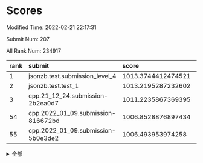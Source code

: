 # Scores

Modified Time: 2022-02-21 22:17:31

Submit Num: 207

All Rank Num: 234917

| rank |               submit               |       score        |       sigma        | pk_num |
| :--- | :--------------------------------- | :----------------- | :----------------- | :----- |
| 1    | jsonzb.test.submission_level_4     | 1013.3744412474521 | 0.8165149195869139 | 4545   |
| 2    | jsonzb.test.test_1                 | 1013.2195287232602 | 0.794551388144291  | 4536   |
| 3    | cpp.21_12_24.submission-2b2ea0d7   | 1011.2235867369395 | 0.7799452161915429 | 4546   |
| 54   | cpp.2022_01_09.submission-816672bd | 1006.8528876897434 | 0.7212178060796203 | 4541   |
| 55   | cpp.2022_01_09.submission-5b0e3de2 | 1006.493953974258  | 0.7257013463598254 | 4536   |


<details>
<summary>全部</summary>

| rank |                 submit                 |       score        |       sigma        | pk_num |
| :--- | :------------------------------------- | :----------------- | :----------------- | :----- |
| 1    | jsonzb.test.submission_level_4         | 1013.3744412474521 | 0.8165149195869139 | 4545   |
| 2    | jsonzb.test.test_1                     | 1013.2195287232602 | 0.794551388144291  | 4536   |
| 3    | cpp.21_12_24.submission-2b2ea0d7       | 1011.2235867369395 | 0.7799452161915429 | 4546   |
| 4    | gobigger.level_3.submission_level_3_11 | 1010.9201161112757 | 0.8065105230431984 | 4539   |
| 5    | gobigger.level_3.submission_level_3_48 | 1010.9043216332504 | 0.7627519736039543 | 4540   |
| 6    | gobigger.level_3.submission_level_3_23 | 1010.819694970762  | 0.7562133192508668 | 4534   |
| 7    | gobigger.level_3.submission_level_3_19 | 1010.7273365798648 | 0.7588367786456008 | 4544   |
| 8    | gobigger.level_3.submission_level_3_16 | 1010.651152689989  | 0.7678351000589161 | 4539   |
| 9    | gobigger.level_3.submission_level_3_25 | 1010.6315801477026 | 0.7577491822456011 | 4537   |
| 10   | gobigger.level_3.submission_level_3_31 | 1010.6243391385711 | 0.7961190824292101 | 4537   |
| 11   | gobigger.level_3.submission_level_3_33 | 1010.5875480982357 | 0.7761211016013059 | 4543   |
| 12   | gobigger.level_3.submission_level_3_39 | 1010.3447425815368 | 0.7643913354646383 | 4544   |
| 13   | gobigger.level_3.submission_level_3_12 | 1010.2512814969198 | 0.7375373131409801 | 4533   |
| 14   | gobigger.level_3.submission_level_3_5  | 1010.2151111039094 | 0.7682668715140731 | 4539   |
| 15   | gobigger.level_3.submission_level_3_27 | 1010.1706231923558 | 0.756285562470588  | 4537   |
| 16   | gobigger.level_3.submission_level_3_6  | 1010.1549793477507 | 0.7692004390036163 | 4537   |
| 17   | gobigger.level_3.submission_level_3_24 | 1010.1345924840753 | 0.7493741961664113 | 4535   |
| 18   | gobigger.level_3.submission_level_3_20 | 1010.1216032084353 | 0.7554587750320918 | 4541   |
| 19   | gobigger.level_3.submission_level_3_1  | 1010.1071390161027 | 0.7632564145458507 | 4542   |
| 20   | gobigger.level_3.submission_level_3_4  | 1010.0515033952075 | 0.7500385441345736 | 4542   |
| 21   | gobigger.level_3.submission_level_3_36 | 1010.0125045867994 | 0.7490099745593294 | 4539   |
| 22   | gobigger.level_3.submission_level_3_21 | 1010.0068201704012 | 0.7419535701250972 | 4540   |
| 23   | gobigger.level_3.submission_level_3_43 | 1010.0040871391319 | 0.7689939804381142 | 4539   |
| 24   | gobigger.level_3.submission_level_3_9  | 1009.9657154730946 | 0.7508273160311968 | 4543   |
| 25   | gobigger.level_3.submission_level_3_29 | 1009.9096886003064 | 0.7661174459067982 | 4542   |
| 26   | gobigger.level_3.submission_level_3_0  | 1009.8987946191885 | 0.7659491938950583 | 4540   |
| 27   | gobigger.level_3.submission_level_3_38 | 1009.8486581185899 | 0.7687703152945967 | 4537   |
| 28   | gobigger.level_3.submission_level_3_32 | 1009.8313450252067 | 0.7385932532706204 | 4537   |
| 29   | gobigger.level_3.submission_level_3_37 | 1009.7678516539992 | 0.7494910982383901 | 4538   |
| 30   | gobigger.level_3.submission_level_3_8  | 1009.748812237846  | 0.7639766599644332 | 4541   |
| 31   | gobigger.level_3.submission_level_3_17 | 1009.7291241914947 | 0.7592850382883131 | 4537   |
| 32   | gobigger.level_3.submission_level_3_22 | 1009.7021900580907 | 0.74453554246153   | 4539   |
| 33   | gobigger.level_3.submission_level_3_42 | 1009.6958321720255 | 0.7540589305224351 | 4537   |
| 34   | gobigger.level_3.submission_level_3_41 | 1009.6876116399493 | 0.7560751047009338 | 4540   |
| 35   | gobigger.level_3.submission_level_3_35 | 1009.6281986089873 | 0.7373905305046116 | 4539   |
| 36   | gobigger.level_3.submission_level_3_46 | 1009.5549288422676 | 0.7607866878187622 | 4541   |
| 37   | gobigger.level_3.submission_level_3_45 | 1009.4890051608338 | 0.7421036714567559 | 4538   |
| 38   | gobigger.level_3.submission_level_3_13 | 1009.4403947373809 | 0.7389869998962973 | 4542   |
| 39   | gobigger.level_3.submission_level_3_47 | 1009.4123802790239 | 0.7487464215230866 | 4538   |
| 40   | gobigger.level_3.submission_level_3_28 | 1009.3550790570633 | 0.7635380908427808 | 4537   |
| 41   | gobigger.level_3.submission_level_3_34 | 1009.3421584474414 | 0.7717930363874665 | 4543   |
| 42   | gobigger.level_3.submission_level_3_10 | 1009.3125762902789 | 0.7341337683835809 | 4541   |
| 43   | gobigger.level_3.submission_level_3_30 | 1009.2192998298912 | 0.7354897128244103 | 4542   |
| 44   | gobigger.level_3.submission_level_3_49 | 1009.1431561103162 | 0.7727172871695509 | 4541   |
| 45   | gobigger.level_3.submission_level_3_7  | 1009.1420147240563 | 0.762699350366905  | 4541   |
| 46   | gobigger.level_3.submission_level_3_44 | 1009.1202377567333 | 0.7610049924327849 | 4533   |
| 47   | gobigger.level_3.submission_level_3_18 | 1009.0458736710971 | 0.7501139579701623 | 4543   |
| 48   | gobigger.level_3.submission_level_3_15 | 1008.9956566717896 | 0.7352067230589197 | 4542   |
| 49   | gobigger.level_3.submission_level_3_2  | 1008.8221058001933 | 0.7398417246555125 | 4537   |
| 50   | gobigger.level_3.submission_level_3_14 | 1008.6535144396565 | 0.7604097686155421 | 4542   |
| 51   | gobigger.level_3.submission_level_3_3  | 1008.5567821206109 | 0.7426322468790023 | 4541   |
| 52   | gobigger.level_3.submission_level_3_26 | 1008.4839338517438 | 0.7460213433654477 | 4544   |
| 53   | gobigger.level_3.submission_level_3_40 | 1008.1866286301663 | 0.739817094668155  | 4545   |
| 54   | cpp.2022_01_09.submission-816672bd     | 1006.8528876897434 | 0.7212178060796203 | 4541   |
| 55   | cpp.2022_01_09.submission-5b0e3de2     | 1006.493953974258  | 0.7257013463598254 | 4536   |
| 56   | gobigger.level_1.submission_level_1_1  | 1004.7082105252242 | 0.7172885893396712 | 4542   |
| 57   | gobigger.level_1.submission_level_1_13 | 1004.6773117664648 | 0.7262081909757201 | 4542   |
| 58   | gobigger.level_1.submission_level_1_6  | 1004.5447865015777 | 0.717534095045053  | 4538   |
| 59   | gobigger.level_1.submission_level_1_32 | 1004.5044151912043 | 0.7152746923192114 | 4541   |
| 60   | gobigger.level_1.submission_level_1_45 | 1004.4920141264658 | 0.7159269125460825 | 4532   |
| 61   | gobigger.level_1.submission_level_1_3  | 1004.3224115508909 | 0.7138417655044361 | 4537   |
| 62   | gobigger.level_1.submission_level_1_27 | 1004.2955640206833 | 0.7162316094287946 | 4540   |
| 63   | gobigger.level_1.submission_level_1_18 | 1004.2518006785032 | 0.7116371799893614 | 4541   |
| 64   | gobigger.level_1.submission_level_1_33 | 1004.2492564288475 | 0.7165636980770937 | 4546   |
| 65   | gobigger.level_1.submission_level_1_4  | 1004.0195751990876 | 0.7148349825197299 | 4539   |
| 66   | gobigger.level_1.submission_level_1_41 | 1004.0137152240444 | 0.7270486276462792 | 4541   |
| 67   | gobigger.level_1.submission_level_1_40 | 1003.9817005126254 | 0.6999363880919168 | 4542   |
| 68   | gobigger.level_1.submission_level_1_24 | 1003.8311649353348 | 0.7239354374581429 | 4543   |
| 69   | gobigger.level_1.submission_level_1_14 | 1003.829129625161  | 0.7170248115960668 | 4539   |
| 70   | gobigger.level_1.submission_level_1_8  | 1003.8182471673691 | 0.7188769023935416 | 4542   |
| 71   | gobigger.level_1.submission_level_1_12 | 1003.7972507569332 | 0.7264547425099342 | 4540   |
| 72   | gobigger.level_1.submission_level_1_30 | 1003.7521999845727 | 0.7199193786014302 | 4539   |
| 73   | gobigger.level_1.submission_level_1_22 | 1003.684245745477  | 0.7068468292580737 | 4538   |
| 74   | gobigger.level_1.submission_level_1_35 | 1003.6407615674726 | 0.713736997531152  | 4537   |
| 75   | gobigger.level_1.submission_level_1_37 | 1003.6272878701103 | 0.7187419765360642 | 4538   |
| 76   | gobigger.level_1.submission_level_1_5  | 1003.5764701212852 | 0.713448995342477  | 4539   |
| 77   | gobigger.level_1.submission_level_1_38 | 1003.5169471361058 | 0.7106826624578266 | 4542   |
| 78   | gobigger.level_1.submission_level_1_39 | 1003.4564833967574 | 0.7169069685360866 | 4538   |
| 79   | gobigger.level_1.submission_level_1_16 | 1003.4281398991639 | 0.7269332763983667 | 4545   |
| 80   | gobigger.level_1.submission_level_1_9  | 1003.3750674661977 | 0.7176415841172671 | 4537   |
| 81   | gobigger.level_1.submission_level_1_31 | 1003.3686246470387 | 0.7145976749060616 | 4541   |
| 82   | gobigger.level_1.submission_level_1_11 | 1003.1819668975809 | 0.7203475701520066 | 4531   |
| 83   | gobigger.level_1.submission_level_1_23 | 1003.1786334100549 | 0.7089807011756848 | 4543   |
| 84   | gobigger.level_1.submission_level_1_17 | 1003.1364930373899 | 0.7123308075202213 | 4540   |
| 85   | gobigger.level_1.submission_level_1_47 | 1003.0868604677113 | 0.7137172369464041 | 4544   |
| 86   | gobigger.level_1.submission_level_1_48 | 1003.0627454596671 | 0.71628192000792   | 4538   |
| 87   | gobigger.level_1.submission_level_1_34 | 1003.0231878047048 | 0.7186391019307117 | 4534   |
| 88   | gobigger.level_1.submission_level_1_2  | 1003.0053946708582 | 0.7173113720512003 | 4541   |
| 89   | gobigger.level_1.submission_level_1_28 | 1003.00177455252   | 0.7252034635030457 | 4540   |
| 90   | gobigger.level_1.submission_level_1_29 | 1002.8925801391109 | 0.7062901322441233 | 4536   |
| 91   | gobigger.level_1.submission_level_1_49 | 1002.8297044819294 | 0.7056887961982755 | 4543   |
| 92   | gobigger.level_1.submission_level_1_26 | 1002.8250600384318 | 0.7225116358725185 | 4546   |
| 93   | gobigger.level_1.submission_level_1_15 | 1002.7216309939997 | 0.7113771052082949 | 4535   |
| 94   | gobigger.level_1.submission_level_1_19 | 1002.7013739663525 | 0.7031853279346911 | 4541   |
| 95   | gobigger.level_1.submission_level_1_36 | 1002.5737411879782 | 0.7114688752415764 | 4541   |
| 96   | gobigger.level_1.submission_level_1_44 | 1002.5596249871073 | 0.7155100585646363 | 4538   |
| 97   | gobigger.level_1.submission_level_1_10 | 1002.4907870499516 | 0.714362231013006  | 4540   |
| 98   | gobigger.level_1.submission_level_1_0  | 1002.4271172551927 | 0.7183516699716004 | 4541   |
| 99   | gobigger.level_1.submission_level_1_7  | 1002.4243061823723 | 0.7091250764168214 | 4537   |
| 100  | gobigger.level_1.submission_level_1_46 | 1002.3076231149679 | 0.7099218267856855 | 4544   |
| 101  | gobigger.level_1.submission_level_1_20 | 1002.2628330614285 | 0.7104044610473069 | 4543   |
| 102  | gobigger.level_1.submission_level_1_21 | 1001.9118623008994 | 0.7038324246215075 | 4537   |
| 103  | gobigger.level_1.submission_level_1_25 | 1001.7205892636417 | 0.7088494260049844 | 4540   |
| 104  | gobigger.level_1.submission_level_1_43 | 1001.4844218587655 | 0.7071088064083895 | 4535   |
| 105  | gobigger.level_1.submission_level_1_42 | 1001.3836861746545 | 0.7119188329844709 | 4534   |
| 106  | gobigger.random.submission_random_27   | 997.7859866985664  | 0.7151582446830578 | 4540   |
| 107  | gobigger.random.submission_random_1    | 997.019645381112   | 0.7194685527230589 | 4540   |
| 108  | gobigger.random.submission_random_28   | 996.8510625706845  | 0.7041172962753728 | 4540   |
| 109  | gobigger.random.submission_random_18   | 996.8450077974192  | 0.7062054229289808 | 4545   |
| 110  | gobigger.random.submission_random_24   | 996.803909526134   | 0.6919667741966161 | 4535   |
| 111  | gobigger.random.submission_random_47   | 996.7579385658921  | 0.7071806203552433 | 4545   |
| 112  | gobigger.random.submission_random_12   | 996.6087682853721  | 0.6949588291483632 | 4540   |
| 113  | gobigger.random.submission_random_31   | 996.5510723454139  | 0.7099104943784416 | 4539   |
| 114  | gobigger.random.submission_random_19   | 996.4220242757046  | 0.7004862439213785 | 4540   |
| 115  | gobigger.random.submission_random_20   | 996.4133391163837  | 0.7143875640426227 | 4539   |
| 116  | gobigger.random.submission_random_16   | 996.4116382769271  | 0.7185820845637431 | 4542   |
| 117  | gobigger.random.submission_random_6    | 996.3788465333612  | 0.714341003432238  | 4542   |
| 118  | gobigger.random.submission_random_17   | 996.3536481741133  | 0.6940589911959678 | 4540   |
| 119  | gobigger.random.submission_random_46   | 996.332179749584   | 0.7219938074152833 | 4541   |
| 120  | gobigger.random.submission_random_42   | 996.3228459275678  | 0.7041768800034175 | 4542   |
| 121  | gobigger.random.submission_random_44   | 996.3091289079024  | 0.7130776362024333 | 4543   |
| 122  | gobigger.random.submission_random_4    | 996.2612972711721  | 0.7199395158123756 | 4537   |
| 123  | gobigger.random.submission_random_15   | 996.1857754497661  | 0.7189492638256127 | 4538   |
| 124  | gobigger.random.submission_random_7    | 996.0471905488776  | 0.7081195594433327 | 4544   |
| 125  | gobigger.random.submission_random_23   | 996.0392399152794  | 0.7069443141492094 | 4540   |
| 126  | gobigger.random.submission_random_13   | 995.9836675822593  | 0.7210591125689457 | 4537   |
| 127  | gobigger.random.submission_random_43   | 995.98033184773    | 0.7139203933287338 | 4538   |
| 128  | gobigger.random.submission_random_30   | 995.9501420484436  | 0.7172380454647641 | 4535   |
| 129  | gobigger.random.submission_random_11   | 995.8672983530187  | 0.7076569874641384 | 4538   |
| 130  | gobigger.random.submission_random_36   | 995.8627575262425  | 0.7076005861172415 | 4541   |
| 131  | gobigger.random.submission_random_3    | 995.8469930781506  | 0.7190149944829778 | 4543   |
| 132  | gobigger.random.submission_random_2    | 995.8414135047542  | 0.7168364935869888 | 4536   |
| 133  | gobigger.random.submission_random_14   | 995.8146730713017  | 0.7151121293667448 | 4540   |
| 134  | gobigger.random.submission_random_41   | 995.80652417348    | 0.7037646058286088 | 4537   |
| 135  | gobigger.random.submission_random_21   | 995.8062417305488  | 0.7270235460863516 | 4544   |
| 136  | gobigger.random.submission_random_5    | 995.8041390179209  | 0.6972127452119458 | 4538   |
| 137  | gobigger.random.submission_random_22   | 995.6409609313718  | 0.7030041897706057 | 4538   |
| 138  | gobigger.random.submission_random_26   | 995.6281393664475  | 0.700410909985005  | 4539   |
| 139  | gobigger.random.submission_random_39   | 995.6178240577573  | 0.7274095022236184 | 4535   |
| 140  | gobigger.random.submission_random_35   | 995.6048600515636  | 0.704368850752619  | 4542   |
| 141  | gobigger.random.submission_random_45   | 995.4597404835725  | 0.7260392693284399 | 4537   |
| 142  | gobigger.random.submission_random_38   | 995.453919785079   | 0.7267071609612076 | 4542   |
| 143  | gobigger.random.submission_random_25   | 995.3871809979761  | 0.7151740852905637 | 4538   |
| 144  | gobigger.random.submission_random_8    | 995.300846413767   | 0.7073107942667887 | 4541   |
| 145  | gobigger.random.submission_random_29   | 995.2070889321412  | 0.7094520210538854 | 4540   |
| 146  | gobigger.random.submission_random_40   | 995.1764446297715  | 0.7164388763870454 | 4537   |
| 147  | gobigger.random.submission_random_0    | 995.0109215280969  | 0.7283635843363807 | 4541   |
| 148  | gobigger.random.submission_random_37   | 994.9968717146614  | 0.713920389322755  | 4539   |
| 149  | gobigger.random.submission_random_10   | 994.9326755453359  | 0.7225749688592246 | 4538   |
| 150  | gobigger.random.submission_random_32   | 994.9005877938785  | 0.712880310227517  | 4537   |
| 151  | gobigger.random.submission_random_33   | 994.8384135331864  | 0.7151150237359222 | 4541   |
| 152  | gobigger.random.submission_random_48   | 994.8292271790037  | 0.7281719043979744 | 4539   |
| 153  | gobigger.random.submission_random_34   | 994.6686815407667  | 0.7148892459687639 | 4537   |
| 154  | gobigger.random.submission_random_9    | 994.604346266048   | 0.7101615285527122 | 4540   |
| 155  | gobigger.level_2.submission_level_2_47 | 994.2988774331255  | 0.7214280358684807 | 4540   |
| 156  | gobigger.random.submission_random_49   | 994.044280622395   | 0.7331896582441834 | 4542   |
| 157  | gobigger.level_2.submission_level_2_24 | 993.9346602197867  | 0.7300343001062033 | 4538   |
| 158  | gobigger.level_2.submission_level_2_13 | 993.8608744279774  | 0.7271432278612994 | 4543   |
| 159  | gobigger.level_2.submission_level_2_12 | 993.6423608599215  | 0.7308919248962188 | 4540   |
| 160  | gobigger.level_2.submission_level_2_29 | 993.5000712858894  | 0.7418127654283512 | 4538   |
| 161  | gobigger.level_2.submission_level_2_2  | 993.3571656660245  | 0.7256951517251714 | 4532   |
| 162  | gobigger.level_2.submission_level_2_4  | 993.3278301405111  | 0.7355530472402799 | 4539   |
| 163  | gobigger.level_2.submission_level_2_40 | 993.2926541733881  | 0.7355636866041247 | 4542   |
| 164  | gobigger.level_2.submission_level_2_30 | 993.2550886736509  | 0.7291719649206065 | 4538   |
| 165  | gobigger.level_2.submission_level_2_37 | 993.1930809490033  | 0.7395375155723215 | 4540   |
| 166  | gobigger.level_2.submission_level_2_9  | 993.0692623899591  | 0.7384052253194757 | 4542   |
| 167  | gobigger.level_2.submission_level_2_3  | 992.972242351361   | 0.733869970928059  | 4537   |
| 168  | gobigger.level_2.submission_level_2_5  | 992.9399473174387  | 0.7387739264955923 | 4539   |
| 169  | gobigger.level_2.submission_level_2_36 | 992.8277781413888  | 0.7350869877926246 | 4537   |
| 170  | gobigger.level_2.submission_level_2_18 | 992.8207138160128  | 0.7528232635108415 | 4543   |
| 171  | gobigger.level_2.submission_level_2_11 | 992.8126226129388  | 0.746353382277817  | 4533   |
| 172  | gobigger.level_2.submission_level_2_15 | 992.7334014152106  | 0.7448518895976411 | 4542   |
| 173  | gobigger.level_2.submission_level_2_22 | 992.7278848960008  | 0.7486825698722954 | 4542   |
| 174  | gobigger.level_2.submission_level_2_16 | 992.5954157260688  | 0.7299899249244272 | 4535   |
| 175  | gobigger.level_2.submission_level_2_0  | 992.508254983382   | 0.7733884773720174 | 4540   |
| 176  | gobigger.level_2.submission_level_2_44 | 992.49132423091    | 0.744193465957268  | 4541   |
| 177  | gobigger.level_2.submission_level_2_41 | 992.4530916252627  | 0.7326332499831294 | 4540   |
| 178  | gobigger.level_2.submission_level_2_8  | 992.3359172062441  | 0.7489518282342882 | 4542   |
| 179  | gobigger.level_2.submission_level_2_26 | 992.320374274909   | 0.7334575132565274 | 4535   |
| 180  | gobigger.level_2.submission_level_2_17 | 992.3086421187874  | 0.7351046091049362 | 4538   |
| 181  | gobigger.level_2.submission_level_2_23 | 992.2521068412872  | 0.7428029455547063 | 4538   |
| 182  | gobigger.level_2.submission_level_2_34 | 992.2436524742249  | 0.739780435358655  | 4541   |
| 183  | gobigger.level_2.submission_level_2_32 | 992.2274691260957  | 0.7632139487500498 | 4544   |
| 184  | gobigger.level_2.submission_level_2_20 | 992.2099233961745  | 0.7584336228930035 | 4538   |
| 185  | gobigger.level_2.submission_level_2_35 | 992.1475399408408  | 0.7578692811024926 | 4540   |
| 186  | gobigger.level_2.submission_level_2_14 | 992.0136818229337  | 0.7387039489485167 | 4541   |
| 187  | gobigger.level_2.submission_level_2_45 | 991.9958243383704  | 0.760944119941194  | 4540   |
| 188  | gobigger.level_2.submission_level_2_39 | 991.9421506189198  | 0.7507158116430838 | 4537   |
| 189  | gobigger.level_2.submission_level_2_46 | 991.8508818252518  | 0.7556434686997746 | 4534   |
| 190  | gobigger.level_2.submission_level_2_6  | 991.7598990614481  | 0.7597519772630604 | 4544   |
| 191  | gobigger.level_2.submission_level_2_7  | 991.7586585041091  | 0.7573040082671634 | 4535   |
| 192  | gobigger.level_2.submission_level_2_33 | 991.7009105107846  | 0.7780773314153009 | 4540   |
| 193  | gobigger.level_2.submission_level_2_21 | 991.6167298745817  | 0.766692345314282  | 4529   |
| 194  | gobigger.level_2.submission_level_2_42 | 991.6166767101045  | 0.7494530287316382 | 4540   |
| 195  | gobigger.level_2.submission_level_2_43 | 991.5331910719506  | 0.7426146686720188 | 4541   |
| 196  | gobigger.level_2.submission_level_2_49 | 991.4477558310066  | 0.7606274220439962 | 4541   |
| 197  | gobigger.level_2.submission_level_2_31 | 991.4200714140458  | 0.753256377940225  | 4533   |
| 198  | gobigger.level_2.submission_level_2_48 | 991.3902115793538  | 0.7461251103811932 | 4537   |
| 199  | gobigger.level_2.submission_level_2_38 | 991.3760758736361  | 0.738236833216129  | 4547   |
| 200  | gobigger.level_2.submission_level_2_1  | 991.3632345082382  | 0.7443322023043856 | 4536   |
| 201  | gobigger.level_2.submission_level_2_25 | 991.0937570545777  | 0.7699855831901222 | 4535   |
| 202  | gobigger.level_2.submission_level_2_19 | 990.8437583388662  | 0.7439464877450647 | 4538   |
| 203  | gobigger.level_2.submission_level_2_10 | 990.8291090976736  | 0.7535549237272985 | 4547   |
| 204  | gobigger.level_2.submission_level_2_27 | 990.4811834961648  | 0.7863786176965073 | 4541   |
| 205  | gobigger.level_2.submission_level_2_28 | 989.9355349202867  | 0.7642493547378372 | 4534   |
| 206  | gobigger.none.submission_none_0        | 978.9360719059182  | 1.1460155146685682 | 4536   |
| 207  | gobigger.none.submission_none_1        | 976.8932961833466  | 1.3034370723559134 | 4539   |

</details>